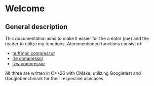 # Welcome

## General description

This documentation aims to make it easier for the creator (me) and the reader to utilize my functions. Aforementioned functions consist of:

- [huffman compressor](https://github.com/sodamachinebroke/huffmanCompression)
- [rle compressor](https://github.com/sodamachinebroke/rle-compression)
- [lzw compressor](https://github.com/sodamachinebroke/lzw-compression)

All three are written in C++26 with CMake, utilizing Googletest and Googlebenchmark for their respective usecases.
